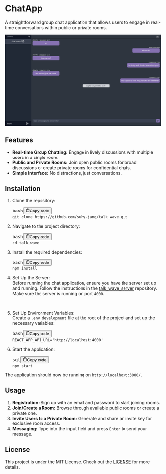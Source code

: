 <h1>ChatApp</h1><p>A straightforward group chat application that allows users to engage in real-time conversations within public or private rooms.</p><p><img src="docs/screenshot_talkwave.jpg" alt="ChatApp Screenshot"></p><h2>Features</h2><ul><li><strong>Real-time Group Chatting:</strong> Engage in lively discussions with multiple users in a single room.</li><li><strong>Public and Private Rooms:</strong> Join open public rooms for broad discussions or create private rooms for confidential chats.</li><li><strong>Simple Interface:</strong> No distractions, just conversations.</li></ul><h2>Installation</h2><ol><li><p>Clone the repository:</p><pre><div class="mb-4 bg-black rounded-md"><div class="relative flex items-center justify-between px-4 py-2 font-sans text-xs text-gray-200 bg-gray-800 rounded-t-md"><span>bash</span><button class="flex gap-2 ml-auto"><svg stroke="currentColor" fill="none" stroke-width="2" viewBox="0 0 24 24" stroke-linecap="round" stroke-linejoin="round" class="w-4 h-4" height="1em" width="1em" xmlns="http://www.w3.org/2000/svg"><path d="M16 4h2a2 2 0 0 1 2 2v14a2 2 0 0 1-2 2H6a2 2 0 0 1-2-2V6a2 2 0 0 1 2-2h2"></path><rect x="8" y="2" width="8" height="4" rx="1" ry="1"></rect></svg>Copy code</button></div><div class="p-4 overflow-y-auto"><code class="!whitespace-pre hljs language-bash">git <span class="hljs-built_in">clone</span> https://github.com/suhy-jang/talk_wave.git
</code></div></div></pre></li><li><p>Navigate to the project directory:</p><pre><div class="mb-4 bg-black rounded-md"><div class="relative flex items-center justify-between px-4 py-2 font-sans text-xs text-gray-200 bg-gray-800 rounded-t-md"><span>bash</span><button class="flex gap-2 ml-auto"><svg stroke="currentColor" fill="none" stroke-width="2" viewBox="0 0 24 24" stroke-linecap="round" stroke-linejoin="round" class="w-4 h-4" height="1em" width="1em" xmlns="http://www.w3.org/2000/svg"><path d="M16 4h2a2 2 0 0 1 2 2v14a2 2 0 0 1-2 2H6a2 2 0 0 1-2-2V6a2 2 0 0 1 2-2h2"></path><rect x="8" y="2" width="8" height="4" rx="1" ry="1"></rect></svg>Copy code</button></div><div class="p-4 overflow-y-auto"><code class="!whitespace-pre hljs language-bash"><span class="hljs-built_in">cd</span> talk_wave
</code></div></div></pre></li><li><p>Install the required dependencies:</p><pre><div class="mb-4 bg-black rounded-md"><div class="relative flex items-center justify-between px-4 py-2 font-sans text-xs text-gray-200 bg-gray-800 rounded-t-md"><span>bash</span><button class="flex gap-2 ml-auto"><svg stroke="currentColor" fill="none" stroke-width="2" viewBox="0 0 24 24" stroke-linecap="round" stroke-linejoin="round" class="w-4 h-4" height="1em" width="1em" xmlns="http://www.w3.org/2000/svg"><path d="M16 4h2a2 2 0 0 1 2 2v14a2 2 0 0 1-2 2H6a2 2 0 0 1-2-2V6a2 2 0 0 1 2-2h2"></path><rect x="8" y="2" width="8" height="4" rx="1" ry="1"></rect></svg>Copy code</button></div><div class="p-4 overflow-y-auto"><code class="!whitespace-pre hljs">npm install
</code></div></div></pre></li><li><p>Set Up the Server:<br>Before running the chat application, ensure you have the server set up and running. Follow the instructions in the <a href="https://github.com/suhy-jang/talk_wave_server" target="_new">talk_wave_server</a> repository. Make sure the server is running on port <code>4000</code>.</p><br /></li><li><p>Set Up Environment Variables:<br>Create a <code>.env.development</code> file at the root of the project and set up the necessary variables:</p><pre><div class="mb-4 bg-black rounded-md"><div class="relative flex items-center justify-between px-4 py-2 font-sans text-xs text-gray-200 bg-gray-800 rounded-t-md"><span>bash</span><button class="flex gap-2 ml-auto"><svg stroke="currentColor" fill="none" stroke-width="2" viewBox="0 0 24 24" stroke-linecap="round" stroke-linejoin="round" class="w-4 h-4" height="1em" width="1em" xmlns="http://www.w3.org/2000/svg"><path d="M16 4h2a2 2 0 0 1 2 2v14a2 2 0 0 1-2 2H6a2 2 0 0 1-2-2V6a2 2 0 0 1 2-2h2"></path><rect x="8" y="2" width="8" height="4" rx="1" ry="1"></rect></svg>Copy code</button></div><div class="p-4 overflow-y-auto"><code class="!whitespace-pre hljs language-bash">REACT_APP_API_URL=<span class="hljs-string">'http://localhost:4000'</span>
</code></div></div></pre></li></li><li><p>Start the application:</p><pre><div class="mb-4 bg-black rounded-md"><div class="relative flex items-center justify-between px-4 py-2 font-sans text-xs text-gray-200 bg-gray-800 rounded-t-md"><span>sql</span><button class="flex gap-2 ml-auto"><svg stroke="currentColor" fill="none" stroke-width="2" viewBox="0 0 24 24" stroke-linecap="round" stroke-linejoin="round" class="w-4 h-4" height="1em" width="1em" xmlns="http://www.w3.org/2000/svg"><path d="M16 4h2a2 2 0 0 1 2 2v14a2 2 0 0 1-2 2H6a2 2 0 0 1-2-2V6a2 2 0 0 1 2-2h2"></path><rect x="8" y="2" width="8" height="4" rx="1" ry="1"></rect></svg>Copy code</button></div><div class="p-4 overflow-y-auto"><code class="!whitespace-pre hljs language-sql">npm <span class="hljs-keyword">start</span>
</code></div></div></pre></li></ol><p>The application should now be running on <code>http://localhost:3000/</code>.</p><h2>Usage</h2><ol><li><strong>Registration:</strong> Sign up with an email and password to start joining rooms.</li><li><strong>Join/Create a Room:</strong> Browse through available public rooms or create a private one.</li><li><strong>Invite Users to a Private Room:</strong> Generate and share an invite key for exclusive room access.</li><li><strong>Messaging:</strong> Type into the input field and press <code>Enter</code> to send your message.</li></ol><h2>License</h2><p>This project is under the MIT License. Check out the <a href="LICENSE" target="_new">LICENSE</a> for more details.</p>
